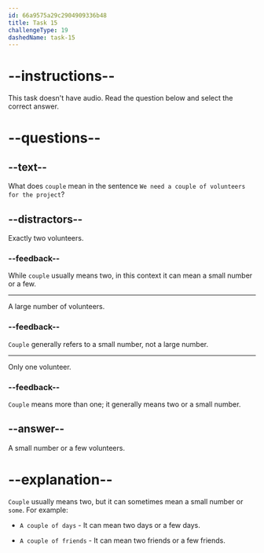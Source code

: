 ```yaml
---
id: 66a9575a29c2904909336b48
title: Task 15
challengeType: 19
dashedName: task-15
---
```


# --instructions--

This task doesn't have audio. Read the question below and select the correct answer.

# --questions--

## --text--

What does `couple` mean in the sentence `We need a couple of volunteers for the project`?

## --distractors--

Exactly two volunteers.

### --feedback--

While `couple` usually means two, in this context it can mean a small number or a few.

---

A large number of volunteers.

### --feedback--

`Couple` generally refers to a small number, not a large number.

---

Only one volunteer.

### --feedback--

`Couple` means more than one; it generally means two or a small number.

## --answer--

A small number or a few volunteers.

# --explanation--

`Couple` usually means two, but it can sometimes mean a small number or `some`. For example:

- `A couple of days` - It can mean two days or a few days.

- `A couple of friends` - It can mean two friends or a few friends.

